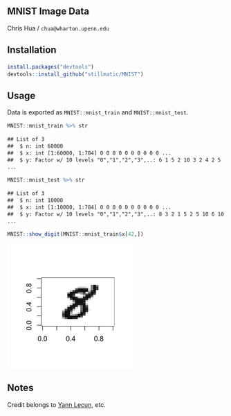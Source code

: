 
MNIST Image Data
----------------

Chris Hua / `chua@wharton.upenn.edu`

Installation
------------

``` r
install.packages("devtools")
devtools::install_github("stillmatic/MNIST")
```

Usage
-----

Data is exported as `MNIST::mnist_train` and `MNIST::mnist_test`.

``` r
MNIST::mnist_train %>% str
```

    ## List of 3
    ##  $ n: int 60000
    ##  $ x: int [1:60000, 1:784] 0 0 0 0 0 0 0 0 0 0 ...
    ##  $ y: Factor w/ 10 levels "0","1","2","3",..: 6 1 5 2 10 3 2 4 2 5 ...

``` r
MNIST::mnist_test %>% str
```

    ## List of 3
    ##  $ n: int 10000
    ##  $ x: int [1:10000, 1:784] 0 0 0 0 0 0 0 0 0 0 ...
    ##  $ y: Factor w/ 10 levels "0","1","2","3",..: 8 3 2 1 5 2 5 10 6 10 ...

``` r
MNIST::show_digit(MNIST::mnist_train$x[42,])
```

![](README-unnamed-chunk-4-1.png)

Notes
-----

Credit belongs to [Yann Lecun](http://yann.lecun.com/exdb/mnist/), etc.
